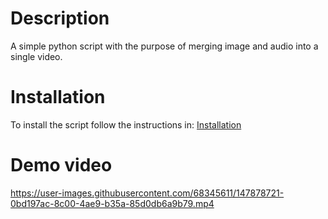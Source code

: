 # Description
A simple python script with the purpose of merging image and audio into a single video. 


# Installation

To install the script follow the instructions in: [Installation](https://github.com/JustCoww/ImageToVideo/blob/main/Installation.md)


# Demo video

https://user-images.githubusercontent.com/68345611/147878721-0bd197ac-8c00-4ae9-b35a-85d0db6a9b79.mp4


